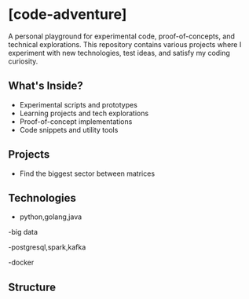 # [code-adventure]

A personal playground for experimental code, proof-of-concepts, and technical explorations. This repository contains various projects where I experiment with new technologies, test ideas, and satisfy my coding curiosity.

## What's Inside?
- Experimental scripts and prototypes
- Learning projects and tech explorations
- Proof-of-concept implementations
- Code snippets and utility tools

## Projects
- Find the biggest sector between matrices

## Technologies
- python,golang,java

 -big data

 -postgresql,spark,kafka

 -docker


## Structure